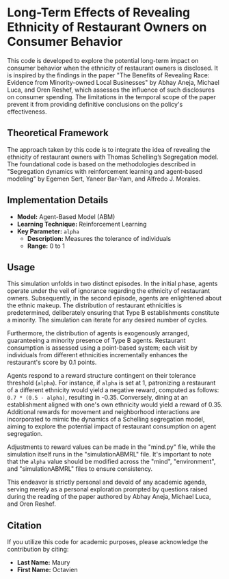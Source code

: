 # Long-Term Effects of Revealing Ethnicity of Restaurant Owners on Consumer Behavior

This code is developed to explore the potential long-term impact on consumer behavior when the ethnicity of restaurant owners is disclosed. It is inspired by the findings in the paper "The Benefits of Revealing Race: Evidence from Minority-owned Local Businesses" by Abhay Aneja, Michael Luca, and Oren Reshef, which assesses the influence of such disclosures on consumer spending. The limitations in the temporal scope of the paper prevent it from providing definitive conclusions on the policy's effectiveness.

## Theoretical Framework

The approach taken by this code is to integrate the idea of revealing the ethnicity of restaurant owners with Thomas Schelling’s Segregation model. The foundational code is based on the methodologies described in "Segregation dynamics with reinforcement learning and agent-based modeling" by Egemen Sert, Yaneer Bar‐Yam, and Alfredo J. Morales.

## Implementation Details

- **Model:** Agent-Based Model (ABM)
- **Learning Technique:** Reinforcement Learning
- **Key Parameter:** `alpha`
  - **Description:** Measures the tolerance of individuals
  - **Range:** 0 to 1

## Usage

This simulation unfolds in two distinct episodes. In the initial phase, agents operate under the veil of ignorance regarding the ethnicity of restaurant owners. Subsequently, in the second episode, agents are enlightened about the ethnic makeup. The distribution of restaurant ethnicities is predetermined, deliberately ensuring that Type B establishments constitute a minority. The simulation can iterate for any desired number of cycles.

Furthermore, the distribution of agents is exogenously arranged, guaranteeing a minority presence of Type B agents. Restaurant consumption is assessed using a point-based system; each visit by individuals from different ethnicities incrementally enhances the restaurant's score by 0.1 points.

Agents respond to a reward structure contingent on their tolerance threshold (`alpha`). For instance, if `alpha` is set at 1, patronizing a restaurant of a different ethnicity would yield a negative reward, computed as follows: `0.7 * (0.5 - alpha)`, resulting in -0.35. Conversely, dining at an establishment aligned with one's own ethnicity would yield a reward of 0.35. Additional rewards for movement and neighborhood interactions are incorporated to mimic the dynamics of a Schelling segregation model, aiming to explore the potential impact of restaurant consumption on agent segregation.

Adjustments to reward values can be made in the "mind.py" file, while the simulation itself runs in the "simulationABMRL" file. It's important to note that the `alpha` value should be modified across the "mind", "environment", and "simulationABMRL" files to ensure consistency.

This endeavor is strictly personal and devoid of any academic agenda, serving merely as a personal exploration prompted by questions raised during the reading of the paper authored by Abhay Aneja, Michael Luca, and Oren Reshef.


## Citation

If you utilize this code for academic purposes, please acknowledge the contribution by citing:

- **Last Name:** Maury
- **First Name:** Octavien
